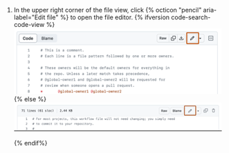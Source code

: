 1. In the upper right corner of the file view, click {% octicon "pencil" aria-label="Edit file" %} to open the file editor.
{% ifversion code-search-code-view %}
   ![Screenshot of a file. In the header, a button, labeled with a pencil icon, is outlined in dark orange.](/assets/images/help/repository/edit-file-edit-button.png)
{% else %}
   ![Screenshot of a file. In the header, a button, labeled with a pencil icon, is outlined in dark orange.](/assets/images/enterprise/repository/edit-file-edit-button.png)
{% endif%}
